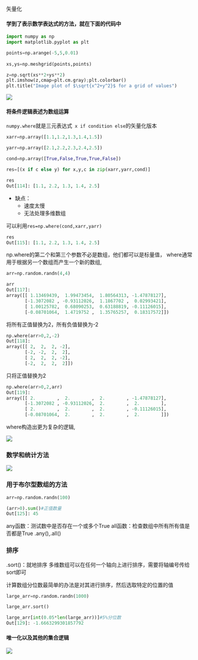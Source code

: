 
矢量化
#### 学到了表示数学表达式的方法，就在下面的代码中
```py
import numpy as np
import matplotlib.pyplot as plt

points=np.arange(-5,5,0.01)
    
xs,ys=np.meshgrid(points,points)

z=np.sqrt(xs**2+ys**2)
plt.imshow(z,cmap=plt.cm.gray);plt.colorbar()
plt.title("Image plot of $\sqrt{x^2+y^2}$ for a grid of values")
```

![](https://github.com/BinGYiZhanG/Python_/blob/master/%E3%80%8A%E5%88%A9%E7%94%A8Python%E8%BF%9B%E8%A1%8C%E6%95%B0%E6%8D%AE%E5%88%86%E6%9E%90%E3%80%8B/Images/15190707.png)


#### 将条件逻辑表述为数组运算
``` numpy.where ```就是三元表达式``` x if condition else```的矢量化版本

```py
xarr=np.array([1.1,1.2,1.3,1.4,1.5])

yarr=np.array([2.1,2.2,2.3,2.4,2.5])

cond=np.array([True,False,True,True,False])

res=[(x if c else y) for x,y,c in zip(xarr,yarr,cond)]

res
Out[114]: [1.1, 2.2, 1.3, 1.4, 2.5]
```
* 缺点：
    * 速度太慢
    * 无法处理多维数组

可以利用``` res=np.where(cond,xarr,yarr) ```
```py
res
Out[115]: [1.1, 2.2, 1.3, 1.4, 2.5]
```
np.where的第二个和第三个参数不必是数组，他们都可以是标量值，
where通常用于根据另一个数组而产生一个新的数组,
```py
arr=np.random.randn(4,4)

arr
Out[117]: 
array([[ 1.13469439,  1.99473454,  1.80564313, -1.47878127],
       [-1.3072082 , -0.93112026,  1.1867702 ,  0.02993421],
       [ 1.00125782,  0.68090253,  0.63188819, -0.11126015],
       [-0.08701064,  1.4719752 ,  1.35765257,  0.18317572]])
```

将所有正值替换为2，所有负值替换为-2
```py
np.where(arr>0,2,-2)
Out[118]: 
array([[ 2,  2,  2, -2],
       [-2, -2,  2,  2],
       [ 2,  2,  2, -2],
       [-2,  2,  2,  2]])
```
只将正值替换为2
```py
np.where(arr>0,2,arr)
Out[119]: 
array([[ 2.        ,  2.        ,  2.        , -1.47878127],
       [-1.3072082 , -0.93112026,  2.        ,  2.        ],
       [ 2.        ,  2.        ,  2.        , -0.11126015],
       [-0.08701064,  2.        ,  2.        ,  2.        ]])
```

where构造出更为复杂的逻辑,

![](https://github.com/BinGYiZhanG/Python_/blob/master/%E3%80%8A%E5%88%A9%E7%94%A8Python%E8%BF%9B%E8%A1%8C%E6%95%B0%E6%8D%AE%E5%88%86%E6%9E%90%E3%80%8B/Images/07071535.png)

### 数学和统计方法

![](https://github.com/BinGYiZhanG/Python_/blob/master/%E3%80%8A%E5%88%A9%E7%94%A8Python%E8%BF%9B%E8%A1%8C%E6%95%B0%E6%8D%AE%E5%88%86%E6%9E%90%E3%80%8B/Images/07071538.png)

### 用于布尔型数组的方法

```py
arr=np.random.randn(100)

(arr>0).sum()#正值数量
Out[125]: 45
```

any函数：测试数中是否存在一个或多个True
all函数：检查数组中所有所有值是否都是True
.any(),.all()

### 排序
.sort()：就地排序
多维数组可以在任何一个轴向上进行排序，需要将轴编号传给sort即可

计算数组分位数最简单的办法是对其进行排序，然后选取特定的位置的值

```py
large_arr=np.random.randn(1000)

large_arr.sort()

large_arr[int(0.05*len(large_arr))]#5%分位数
Out[129]: -1.6663299301857792

```

#### 唯一化以及其他的集合逻辑
![](https://github.com/BinGYiZhanG/Python_/blob/master/%E3%80%8A%E5%88%A9%E7%94%A8Python%E8%BF%9B%E8%A1%8C%E6%95%B0%E6%8D%AE%E5%88%86%E6%9E%90%E3%80%8B/Images/07071612.png)









